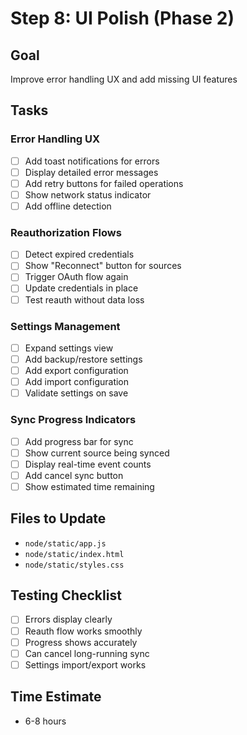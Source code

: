 # Step 8: UI Polish (Phase 2)

## Goal
Improve error handling UX and add missing UI features

## Tasks

### Error Handling UX
- [ ] Add toast notifications for errors
- [ ] Display detailed error messages
- [ ] Add retry buttons for failed operations
- [ ] Show network status indicator
- [ ] Add offline detection

### Reauthorization Flows
- [ ] Detect expired credentials
- [ ] Show "Reconnect" button for sources
- [ ] Trigger OAuth flow again
- [ ] Update credentials in place
- [ ] Test reauth without data loss

### Settings Management
- [ ] Expand settings view
- [ ] Add backup/restore settings
- [ ] Add export configuration
- [ ] Add import configuration
- [ ] Validate settings on save

### Sync Progress Indicators
- [ ] Add progress bar for sync
- [ ] Show current source being synced
- [ ] Display real-time event counts
- [ ] Add cancel sync button
- [ ] Show estimated time remaining

## Files to Update
- `node/static/app.js`
- `node/static/index.html`
- `node/static/styles.css`

## Testing Checklist
- [ ] Errors display clearly
- [ ] Reauth flow works smoothly
- [ ] Progress shows accurately
- [ ] Can cancel long-running sync
- [ ] Settings import/export works

## Time Estimate
- 6-8 hours

